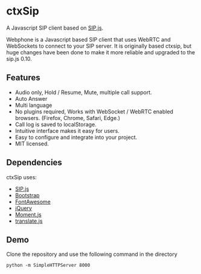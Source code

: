 # ctxSip


A Javascript SIP client based on [SIP.js](http://sipjs.com/).

Webphone is a Javascript based SIP client that uses WebRTC and WebSockets to connect to your SIP server. It is originally based ctxsip, but huge changes have been done to make it more reliable and upgraded to the sip.js 0.10.

## Features

- Audio only, Hold / Resume, Mute, multiple call support.
- Auto Answer
- Multi language
- No plugins required, Works with WebSocket / WebRTC enabled browsers. (Firefox, Chrome, Safari, Edge.)
- Call log is saved to localStorage.
- Intuitive interface makes it easy for users.
- Easy to configure and integrate into your project.
- MIT licensed.


## Dependencies

ctxSip uses:

- [SIP.js](http://sipjs.com/)
- [Bootstrap](http://getbootstrap.com/)
- [FontAwesome](http://fortawesome.github.io/Font-Awesome/)
- [jQuery](http://jquery.com/)
- [Moment.js](http://momentjs.com/)
- [translate.js](http://www.openxrest.com/translatejs/)

## Demo

Clone the repository and use the following command in the directory
```
python -m SimpleHTTPServer 8000
```
